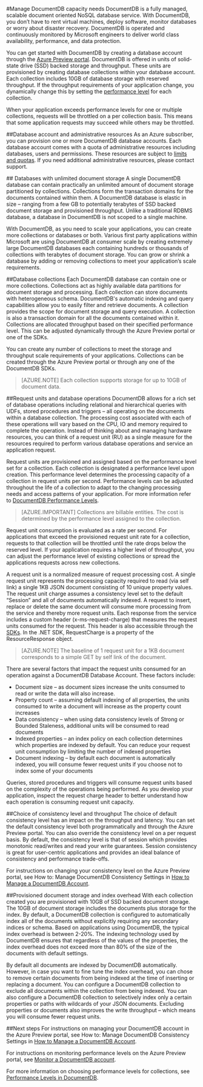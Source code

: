 <properties 
	pageTitle="Manage DocumentDB capacity | Azure" 
	description="Learn how you can scale DocumentDB to meet the capacity needs of your application." 
	services="documentdb" 
	authors="mimig1" 
	manager="jhubbard" 
	editor="cgronlun" 
	documentationCenter=""/>

<tags 
	ms.service="documentdb" 
	ms.workload="data-services" 
	ms.tgt_pltfrm="na" 
	ms.devlang="na" 
	ms.topic="article" 
	ms.date="04/29/2015" 
	ms.author="mimig"/>

#Manage DocumentDB capacity needs
DocumentDB is a fully managed, scalable document oriented NoSQL database service.  With DocumentDB, you don’t have to rent virtual machines, deploy software, monitor databases or worry about disaster recovery. DocumentDB is operated and continuously monitored by Microsoft engineers to deliver world class availability, performance, and data protection.  

You can get started with DocumentDB by creating a database account through the [Azure Preview portal](https://portal.azure.com/). DocumentDB is offered in units of solid-state drive (SSD) backed storage and throughput. These units are provisioned by creating database collections within your database account. Each collection includes 10GB of database storage with reserved throughput. If the throughput requirements of your application change, you dynamically change this by setting the [performance level](documentdb-performance-levels.md) for each collection.  

When your application exceeds performance levels for one or multiple collections, requests will be throttled on a per collection basis. This means that some application requests may succeed while others may be throttled.

##<a name="DBaccount"></a>Database account and administrative resources
As an Azure subscriber, you can provision one or more DocumentDB database accounts. Each database account comes with a quota of administrative resources including databases, users and permissions. These resources are subject to [limits and quotas](documentdb-limits.md). If you need additional administrative resources, please contact support.   

##<a name="DBstorage"></a> Databases with unlimited document storage
A single DocumentDB database can contain practically an unlimited amount of document storage partitioned by collections. Collections form the transaction domains for the documents contained within them. A DocumentDB database is elastic in size – ranging from a few GB to potentially terabytes of SSD backed document storage and provisioned throughput. Unlike a traditional RDBMS database, a database in DocumentDB is not scoped to a single machine.   

With DocumentDB, as you need to scale your applications, you can create more collections or databases or both. Various first party applications within Microsoft are using DocumentDB at consumer scale by creating extremely large DocumentDB databases each containing hundreds or thousands of collections with terabytes of document storage. You can grow or shrink a database by adding or removing collections to meet your application’s scale requirements. 

##<a name="DBCollections"></a>Database collections
Each DocumentDB database can contain one or more collections. Collections act as highly available data partitions for document storage and processing. Each collection can store documents with heterogeneous schema. DocumentDB's automatic indexing and query capabilities allow you to easily filter and retrieve documents. A collection provides the scope for document storage and query execution. A collection is also a transaction domain for all the documents contained within it. Collections are allocated throughput based on their specified performance level.  This can be adjusted dynamically through the Azure Preview portal or one of the SDKs. 

You can create any number of collections to meet the storage and throughput scale requirements of your applications. Collections can be created through the Azure Preview portal or through any one of the DocumentDB SDKs.   

>[AZURE.NOTE] Each collection supports storage for up to 10GB of document data. 
 
##<a name="ProvThroughput"></a>Request units and database operations
DocumentDB allows for a rich set of database operations including relational and hierarchical queries with UDFs, stored procedures and triggers – all operating on the documents within a database collection. The processing cost associated with each of these operations will vary based on the CPU, IO and memory required to complete the operation. Instead of thinking about and managing hardware resources, you can think of a request unit (RU) as a single measure for the resources required to perform various database operations and service an application request.

Request units are provisioned and assigned based on the performance level set for a collection. Each collection is designated a performance level upon creation. This performance level determines the processing capacity of a collection in request units per second. Performance levels can be adjusted throughout the life of a collection to adapt to the changing processing needs and access patterns of your application. For more information refer to [DocumentDB Performance Levels](documentdb-performance-levels.md). 

>[AZURE.IMPORTANT] Collections are billable entities. The cost is determined by the performance level assigned to the collection. 

Request unit consumption is evaluated as a rate per second. For applications that exceed the provisioned request unit rate for a collection, requests to that collection will be throttled until the rate drops below the reserved level. If your application requires a higher level of throughput, you can adjust the performance level of existing collections or spread the applications requests across new collections.

A request unit is a normalized measure of request processing cost. A single request unit represents the processing capacity required to read (via self link) a single 1KB JSON document consisting of 10 unique property values. The request unit charge assumes a consistency level set to the default “Session” and all of documents automatically indexed. A request to insert, replace or delete the same document will consume more processing from the service and thereby more request units. Each response from the service includes a custom header (x-ms-request-charge) that measures the request units consumed for the request. This header is also accessible through the [SDKs](https://msdn.microsoft.com/library/azure/dn781482.aspx). In the .NET SDK, RequestCharge is a property of the ResourceResponse object.

>[AZURE.NOTE] The baseline of 1 request unit for a 1KB document corresponds to a simple GET by self link of the document. 

There are several factors that impact the request units consumed for an operation against a DocumentDB Database Account. These factors include:

- Document size – as document sizes increase the units consumed to read or write the data will also increase.
- Property count – assuming default indexing of all properties, the units consumed to write a document will increase as the property count increases
- Data consistency – when using data consistency levels of Strong or Bounded Staleness, additional units will be consumed to read documents
- Indexed properties – an index policy on each collection determines which properties are indexed by default. You can reduce your request unit consumption by limiting the number of indexed properties
- Document indexing – by default each document is automatically indexed, you will consume fewer request units if you choose not to index some of your documents

Queries, stored procedures and triggers will consume request units based on the complexity of the operations being performed. As you develop your application, inspect the request charge header to better understand how each operation is consuming request unit capacity.  

##<a name="Consistency"></a>Choice of consistency level and throughput
The choice of default consistency level has an impact on the throughput and latency. You can set the default consistency level both programmatically and through the Azure Preview portal. You can also override the consistency level on a per request basis. By default, the consistency level is that of session which provides monotonic read/writes and read your write guarantees. Session consistency is great for user-centric applications and provides an ideal balance of consistency and performance trade-offs.    

For instructions on changing your consistency level on the Azure Preview portal, see How to: Manage DocumentDB Consistency Settings in [How to Manage a DocumentDB Account](documentdb-manage-account.md).

##<a name="IndexOverhead"></a>Provisioned document storage and index overhead
With each collection created you are provisioned with 10GB of SSD backed document storage. The 10GB of document storage includes the documents plus storage for the index. By default, a DocumentDB collection is configured to automatically index all of the documents without explicitly requiring any secondary indices or schema. Based on applications using DocumentDB, the typical index overhead is between 2-20%. The indexing technology used by DocumentDB ensures that regardless of the values of the properties, the index overhead does not exceed more than 80% of the size of the documents with default settings. 

By default all documents are indexed by DocumentDB automatically. However, in case you want to fine tune the index overhead, you can chose to remove certain documents from being indexed at the time of inserting or replacing a document. You can configure a DocumentDB collection to exclude all documents within the collection from being indexed. You can also configure a DocumentDB collection to selectively index only a certain properties or paths with wildcards of your JSON documents.  Excluding properties or documents also improves the write throughput – which means you will consume fewer request units.   
 
##<a name="NextSteps"></a>Next steps
For instructions on managing your DocumentDB account in the Azure Preview portal, see How to: Manage DocumentDB Consistency Settings in [How to Manage a DocumentDB Account](documentdb-manage-account.md/#consistency).

For instructions on monitoring performance levels on the Azure Preview portal, see [Monitor a DocumentDB account](documentdb-monitor-accounts.md).

For more information on choosing performance levels for collections, see [Performance Levels in DocumentDB](documentdb-performance-levels).
 